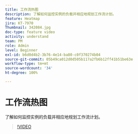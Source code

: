 ```yaml
---
title: 工作流热图
description: 了解如何监控实例的负载并相应地规划工作流计划。
feature: Heatmap
jira: KT-7970
Thumbnail: 342084.jpg
doc-type: feature video
activity: understand
team: PM
role: Admin
level: Beginner
exl-id: b6d0d4b2-3b76-4e14-ba80-c0f370274b04
source-git-commit: 05b49ca012d0d505b117a2fb6b12ff41b51be63e
workflow-type: tm+mt
source-wordcount: '34'
ht-degree: 100%

---
```


# 工作流热图

了解如何监控实例的负载并相应地规划工作流计划。

>[!VIDEO](https://video.tv.adobe.com/v/342084?quality=12&learn=on)
